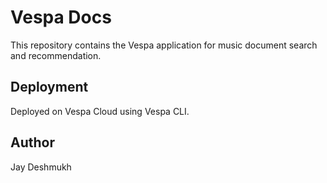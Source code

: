 # Vespa Docs

This repository contains the Vespa application for music document search and recommendation.

## Deployment

Deployed on Vespa Cloud using Vespa CLI.

## Author

Jay Deshmukh
